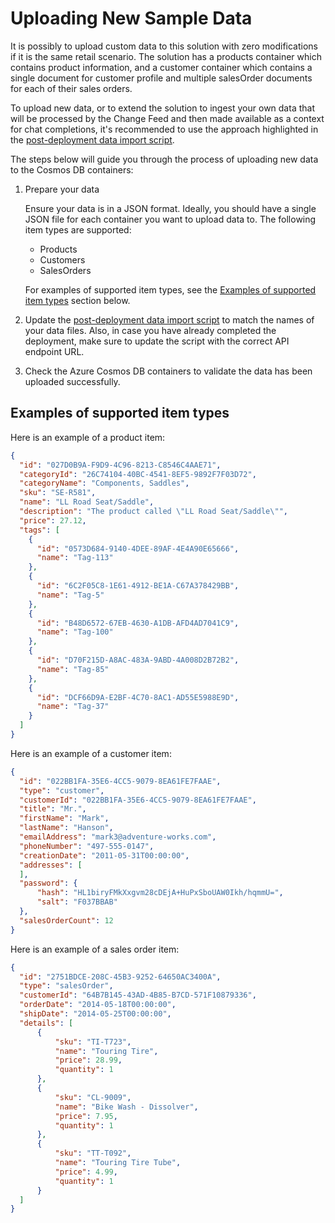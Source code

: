 # Uploading New Sample Data

It is possibly to upload custom data to this solution with zero modifications if it is the same retail scenario. The solution has a products container which contains product information, and a customer container which contains a single document for customer profile and multiple salesOrder documents for each of their sales orders.

To upload new data, or to extend the solution to ingest your own data that will be processed by the Change Feed and then made available as a context for chat completions, it's recommended to use the approach highlighted in the [post-deployment data import script](../infra/aca/azd-hooks/postdeploy.ps1).

The steps below will guide you through the process of uploading new data to the Cosmos DB containers:

1. Prepare your data
    
    Ensure your data is in a JSON format. Ideally, you should have a single JSON file for each container you want to upload data to. The following item types are supported:
        
    - Products
    - Customers
    - SalesOrders
    
    For examples of supported item types, see the [Examples of supported item types](#examples-of-supported-item-types) section below.

2. Update the [post-deployment data import script](../infra/aca/azd-hooks/postdeploy.ps1) to match the names of your data files. Also, in case you have already completed the deployment, make sure to update the script with the correct API endpoint URL.

3. Check the Azure Cosmos DB containers to validate the data has been uploaded successfully.

## Examples of supported item types

Here is an example of a product item:

```json
{
  "id": "027D0B9A-F9D9-4C96-8213-C8546C4AAE71",
  "categoryId": "26C74104-40BC-4541-8EF5-9892F7F03D72",
  "categoryName": "Components, Saddles",
  "sku": "SE-R581",
  "name": "LL Road Seat/Saddle",
  "description": "The product called \"LL Road Seat/Saddle\"",
  "price": 27.12,
  "tags": [
    {
      "id": "0573D684-9140-4DEE-89AF-4E4A90E65666",
      "name": "Tag-113"
    },
    {
      "id": "6C2F05C8-1E61-4912-BE1A-C67A378429BB",
      "name": "Tag-5"
    },
    {
      "id": "B48D6572-67EB-4630-A1DB-AFD4AD7041C9",
      "name": "Tag-100"
    },
    {
      "id": "D70F215D-A8AC-483A-9ABD-4A008D2B72B2",
      "name": "Tag-85"
    },
    {
      "id": "DCF66D9A-E2BF-4C70-8AC1-AD55E5988E9D",
      "name": "Tag-37"
    }
  ]
}
```
Here is an example of a customer item:

```json
{
  "id": "022BB1FA-35E6-4CC5-9079-8EA61FE7FAAE",
  "type": "customer",
  "customerId": "022BB1FA-35E6-4CC5-9079-8EA61FE7FAAE",
  "title": "Mr.",
  "firstName": "Mark",
  "lastName": "Hanson",
  "emailAddress": "mark3@adventure-works.com",
  "phoneNumber": "497-555-0147",
  "creationDate": "2011-05-31T00:00:00",
  "addresses": [
  ],
  "password": {
      "hash": "HL1biryFMkXxgvm28cDEjA+HuPxSboUAW0Ikh/hqmmU=",
      "salt": "F037BBAB"
  },
  "salesOrderCount": 12
}
```

Here is an example of a sales order item:

```json
{
  "id": "2751BDCE-208C-45B3-9252-64650AC3400A",
  "type": "salesOrder",
  "customerId": "64B7B145-43AD-4B85-B7CD-571F10879336",
  "orderDate": "2014-05-18T00:00:00",
  "shipDate": "2014-05-25T00:00:00",
  "details": [
      {
          "sku": "TI-T723",
          "name": "Touring Tire",
          "price": 28.99,
          "quantity": 1
      },
      {
          "sku": "CL-9009",
          "name": "Bike Wash - Dissolver",
          "price": 7.95,
          "quantity": 1
      },
      {
          "sku": "TT-T092",
          "name": "Touring Tire Tube",
          "price": 4.99,
          "quantity": 1
      }
  ]
}
```
